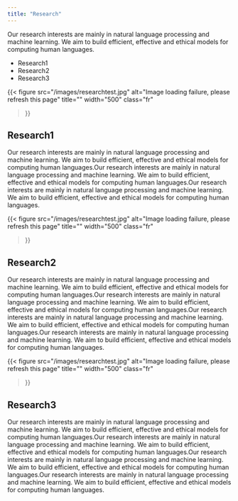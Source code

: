 ```yaml
---
title: "Research"
---
```


Our research interests are mainly in natural language processing and machine learning. We aim to build efficient, effective and ethical models for computing human languages.
- Research1
- Research2
- Research3


{{< 
figure
src="/images/researchtest.jpg"
alt="Image loading failure, please refresh this page"
title=""
width="500" 
class="fr"
>}}
## Research1
Our research interests are mainly in natural language processing and machine learning. We aim to build efficient, effective and ethical models for computing human languages.Our research interests are mainly in natural language processing and machine learning. We aim to build efficient, effective and ethical models for computing human languages.Our research interests are mainly in natural language processing and machine learning. We aim to build efficient, effective and ethical models for computing human languages.



{{< 
figure
src="/images/researchtest.jpg"
alt="Image loading failure, please refresh this page"
title=""
width="500" 
class="fr"
>}}
## Research2
Our research interests are mainly in natural language processing and machine learning. We aim to build efficient, effective and ethical models for computing human languages.Our research interests are mainly in natural language processing and machine learning. We aim to build efficient, effective and ethical models for computing human languages.Our research interests are mainly in natural language processing and machine learning. We aim to build efficient, effective and ethical models for computing human languages.Our research interests are mainly in natural language processing and machine learning. We aim to build efficient, effective and ethical models for computing human languages.



{{< 
figure
src="/images/researchtest.jpg"
alt="Image loading failure, please refresh this page"
title=""
width="500" 
class="fr"
>}}
## Research3
Our research interests are mainly in natural language processing and machine learning. We aim to build efficient, effective and ethical models for computing human languages.Our research interests are mainly in natural language processing and machine learning. We aim to build efficient, effective and ethical models for computing human languages.Our research interests are mainly in natural language processing and machine learning. We aim to build efficient, effective and ethical models for computing human languages.Our research interests are mainly in natural language processing and machine learning. We aim to build efficient, effective and ethical models for computing human languages.